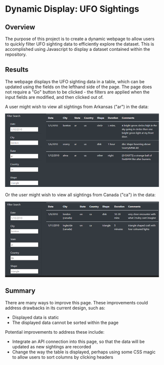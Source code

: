 # Dynamic Display: UFO Sightings
## Overview
The purpose of this project is to create a dynamic webpage to allow users to quickly filter UFO sighting data to efficiently explore the dataset. This is accomplished using Javascript to display a dataset contained within the repository.

## Results
The webpage displays the UFO sighting data in a table, which can be updated using the fields on the lefthand side of the page. The page does not require a "Go" button to be clicked - the filters are applied when the input fields are modified, and then clicked out of.

A user might wish to view all sightings from Arkansas ("ar") in the data:

![](./images/ar_filter.png)

Or the user might wish to view all sightings from Canada ("ca") in the data:

![](./images/ca_filter.png)

## Summary
There are many ways to improve this page. 
These improvements could address drawbacks in its current design, such as:
* Displayed data is static
* The displayed data cannot be sorted within the page

Potential improvements to address these include:
* Integrate an API connection into this page, so that the data will be updated as new sightings are recorded
* Change the way the table is displayed, perhaps using some CSS magic to allow users to sort columns by clicking headers
